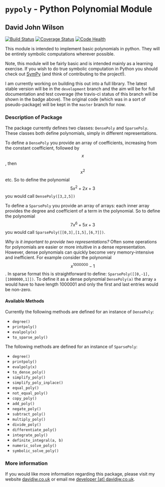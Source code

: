 # `pypoly` - Python Polynomial Module
 
## David John Wilson

[![Build Status](https://travis-ci.org/Davidjohnwilson/PythonPolys.svg?branch=development)](https://travis-ci.org/Davidjohnwilson/PythonPolys)
[![Coverage Status](https://coveralls.io/repos/github/Davidjohnwilson/PythonPolys/badge.svg?branch=development)](https://coveralls.io/github/Davidjohnwilson/PythonPolys?branch=development)
[![Code Health](https://landscape.io/github/Davidjohnwilson/PythonPolys/master/landscape.svg?style=flat)](https://landscape.io/github/Davidjohnwilson/PythonPolys/master)

This module is intended to implement basic polynomials in python. They will be entirely symbolic computations wherever possible.

Note, this module will be fairly basic and is intended mainly as a learning exercise. If you wish to do true symbolic computation in Python you should check out [SymPy](https://github.com/sympy/sympy) (and think of contributing to the project!).

I am currently working on building this out into a full library. The latest stable version will be in the `development` branch and the aim will be for full documentation and test coverage (the travis-ci status of this branch will be shown in the badge above). The original code (which was in a sort of pseudo-package) will be kept in the `master` branch for now.

### Description of Package

The package currently defines two classes: `DensePoly` and `SparsePoly`. These classes both define polynomials, simply in different representations.

To define a `DensePoly` you provide an array of coefficients, increasing from the constant coefficient, followed by $$x$$, then $$x^2$$ etc. So to define the polynomial $$5x^2+2x+3$$ you would call `DensePoly([3,2,5])`

To define a `SparsePoly` you provide an array of arrays: each inner array provides the degree and coefficient of a term in the polynomial. So to define the polynomial $$7x^6+5x+3$$ you would call `SparsePoly([[0,3],[1,5],[6,7]])`.

*Why is it important to provide two representations?* Often some operations for polynomials are easier or more intuitive in a dense representation. However, dense polynomials can quickly become very memory-intensive and inefficient. For example consider the polynomial $$x^1000000-1$$. In sparse format this is straightforward to define: `SparsePoly([[0,-1],[1000000,1]])`. To define it as a dense polynomial `DensePoly(a)` the array `a` would have to have length 1000001 and only the first and last entries would be non-zero. 

#### Available Methods

Currently the following methods are defined for an instance of `DensePoly`:

* `degree()`
* `printpoly()`
* `evalpoly(x)`
* `to_sparse_poly()`

The following methods are defined for an instance of `SparsePoly`:

* `degree()`
* `printpoly()`
* `evalpoly(x)`
* `to_dense_poly()`
* `simplify_poly()`
* `simplify_poly_inplace()`
* `equal_poly()`
* `not_equal_poly()`
* `copy_poly()`
* `add_poly()`
* `negate_poly()`
* `subtract_poly()`
* `multiply_poly()`
* `divide_poly()`
* `differentiate_poly()`
* `integrate_poly()`
* `definite_integral(a, b)`
* `numeric_solve_poly()`
* `symbolic_solve_poly()`


### More information

If you would like more information regarding this package, please visit my website [davidjw.co.uk](https://www.davidjw.co.uk) or email me [developer [at] davidjw.co.uk](developer@davidjw.co.uk).